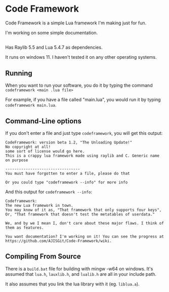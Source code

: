 # Code Framework

Code Framework is a simple Lua framework I'm making just for fun.

I'm working on some simple documentation.

##

Has Raylib 5.5 and Lua 5.4.7 as dependencies.

It runs on windows 11. I haven't tested it on any other operating systems.

## Running

When you want to run your software, you do it by typing the command `codeframework <main .lua file>`

For example, if you have a file called "main.lua", you would run it by typing `codeframework main.lua`.

## Command-Line options

If you don't enter a file and just type `codeframework`, you will get this output:
```
CodeFramework: version beta 1.2, "The Unloading Update!"
No copyright at all!
some sort of license would go here.
This is a crappy lua framework made using raylib and C. Generic name on purpose

---------------------------------
You must have forgotten to enter a file, please do that

Or you could type "codeframework --info" for more info
```

And this output for `codeframework --info`:
```
Codeframework:
The new Lua framework in town.
You may know of it as, "That framework that only supports four keys",
Or, "That framework that doesn't test the metatables of userdata."

We, and by we I mean I, don't care about these major flaws. I think of them as features.

You want documentation? I'm working on it! You can see the progress at https://github.com/AJISGit/Code-Framework/wiki.
```
## Compiling From Source

There is a `build.bat` file for building with mingw -w64 on windows. It's assumed that `lua.h`, `lauxlib.h`, and `lualib.h` are all in your include path.

It also assumes that you link the lua library with it (eg. `liblua.a`).
